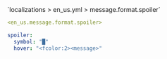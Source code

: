 <!--@include: @/parts/module/message/format/spoiler.md#title-->
<!--@include: @/parts/words.md#path--> `localizations > en_us.yml > message.format.spoiler`

<!--@include: @/parts/module/message/format/spoiler.md#explanation-->

<!--@include: @/parts/words.md#edit-->
```yaml
<en_us.message.format.spoiler>
```

<!--@include: @/parts/words.md#default-->
```yaml
spoiler:
  symbol: "█"
  hover: "<fcolor:2><message>"
```

<!--@include: @/parts/module/message/format/spoiler.md#parameters-->
<!--@include: @/parts/module/message/format/spoiler.md#localization-->